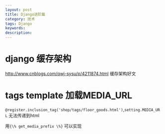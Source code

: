```yaml
---
layout: post
title: Django进阶篇
category: 技术
tags: Django
keywords: 
description: 
---
```


# django 缓存架构
http://www.cnblogs.com/qwj-sysu/p/4211874.html  缓存架构好文

# tags template 加载MEDIA_URL
`@register.inclusion_tag('shop/tags/floor_goods.html')`,`setting.MEDIA_URL` 无法传递到html

用`{\% get_media_prefix \%}` 可以实现 
